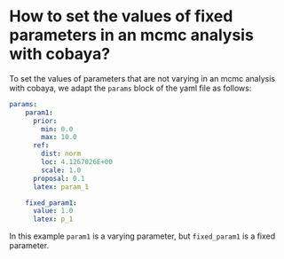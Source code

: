 # How to set the values of fixed parameters in an mcmc analysis with cobaya?

To set the values of parameters that are not varying in an mcmc analysis with cobaya, we adapt the `params` block of the yaml file as follows:

```yaml
params:
    param1:
      prior:
        min: 0.0
        max: 10.0
      ref:
        dist: norm
        loc: 4.1267026E+00
        scale: 1.0
      proposal: 0.1
      latex: param_1

    fixed_param1:
      value: 1.0
      latex: p_1
```

In this example `param1` is a varying parameter, but `fixed_param1` is a fixed parameter.

